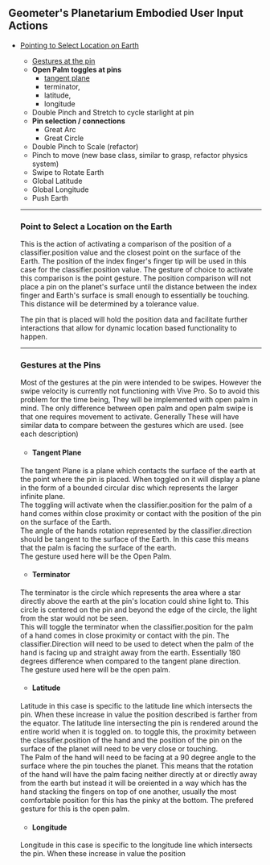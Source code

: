 ## Geometer's Planetarium Embodied User Input Actions

- [Pointing to Select Location on Earth](Geometer'sPlanetariumEmbodiedUserInputActions.md#Point-to-Select-a-Location-on-the-Earth)
    - [Gestures at the pin](Geometer'sPlanetariumEmbodiedUserInputActions.md#Gestures-at-the-Pins)
    - **Open Palm toggles at pins**
        - [tangent plane](Geometer'sPlanetariumEmbodiedUserInputActions.md#Tangent-Plane) 
        - terminator, 
        - latitude, 
        - longitude
    - Double Pinch and Stretch to cycle starlight at pin
    - **Pin selection / connections**
        - Great Arc
        - Great Circle
    - Double Pinch to Scale (refactor)
    - Pinch to move (new base class, similar to grasp, refactor physics system)
    - Swipe to Rotate Earth
    - Global Latitude
    - Global Longitude
    - Push Earth
    
    ---
    
    ### Point to Select a Location on the Earth  
    This is the action of activating a comparison of the position of a classifier.position value and the closest point on the surface of 
    the Earth. The position of the index finger's finger tip will be used in this case for the classifier.position value.
    The gesture of choice to activate this comparison is the point gesture. The position comparison will not place a pin on the planet's 
    surface until the distance between the index finger and Earth's surface is small enough to essentially be touching. This distance will
    be determined by a tolerance value.  
      
    The pin that is placed will hold the position data and facilitate further interactions that allow for dynamic location based
    functionality to happen.
    
    ---
    ### Gestures at the Pins
    Most of the gestures at the pin were intended to be swipes. However the swipe velocity is currently not functioning with Vive Pro.
    So to avoid this problem for the time being, They will be implemented with open palm in mind. The only difference between open palm
    and open palm swipe is that one requires movement to activate. Generally These will have similar data to compare between the gestures
    which are used. (see each description)
    
    * #### Tangent Plane  
    The tangent Plane is a plane which contacts the surface of the earth at the point where the pin is placed. When toggled on it will 
    display a plane in the form of a bounded circular disc which represents the larger infinite plane.  
    The toggling will activate when the classifier.position for the palm of a hand comes within close proximity or contact with the 
    position of the pin on the surface of the Earth.  
    The angle of the hands rotation represented by the classifier.direction should be tangent to the surface of the Earth. In this case 
    this means that the palm is facing the surface of the earth.  
    The gesture used here will be the Open Palm.
    
    * #### Terminator  
    The terminator is the circle which represents the area where a star directly above the earth at the pin's location could shine 
    light to. This circle is centered on the pin and beyond the edge of the circle, the light from the star would not be seen.  
    This will toggle the terminator when the classifier.position for the palm of a hand comes in close proximity or contact with the pin.
    The classifier.Direction will need to be used to detect when the palm of the hand is facing up and straight away from the earth.
    Essentially 180 degrees difference when compared to the tangent plane direction.  
    The gesture used here will be the open palm.
    
    * #### Latitude  
    Latitude in this case is specific to the latitude line which intersects the pin. When these increase in value the position 
    described is farther from the equator. The latitude line intersecting the pin is rendered around the entire world when it is toggled on. 
    to toggle this, the proximity between the classifier.position of the hand and the position of the pin on the surface of the planet will
    need to be very close or touching.  
    The Palm of the hand will need to be facing at a 90 degree angle to the surface where the pin touches the planet. This means that the
    rotation of the hand will have the palm facing neither directly at or directly away from the earth but instead it will be oreiented in
    a way which has the hand stacking the fingers on top of one another, usually the most comfortable position for this has the pinky at the
    bottom.
    The prefered gesture for this is the open palm.
    
    * #### Longitude
    Longitude in this case is specific to the longitude line which intersects the pin. When these increase in value the position
